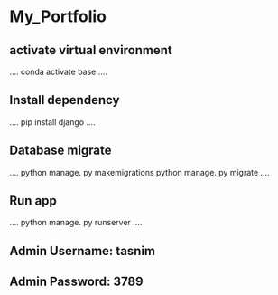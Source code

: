 # My_Portfolio
## activate virtual environment
....
conda activate base
....

## Install dependency
....
pip install django
....

## Database migrate
....
python manage. py makemigrations
python manage. py migrate
....

## Run app
....
python manage. py runserver
....

## Admin Username: tasnim
## Admin Password: 3789
